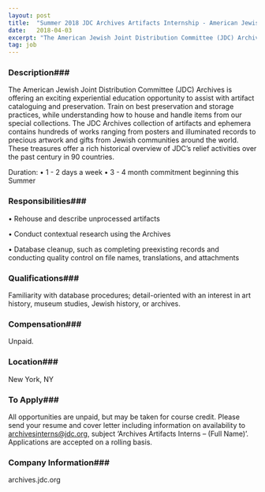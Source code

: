 ```yaml
---
layout: post
title:  "Summer 2018 JDC Archives Artifacts Internship - American Jewish Joint Distribution Committee"
date:   2018-04-03
excerpt: "The American Jewish Joint Distribution Committee (JDC) Archives is offering an exciting experiential education opportunity to assist with artifact cataloguing and preservation. Train on best preservation and storage practices, while understanding how to house and handle items from our special collections. The JDC Archives collection of artifacts and ephemera contains..."
tag: job
---
```


### Description###

The American Jewish Joint Distribution Committee (JDC) Archives is offering an exciting experiential education opportunity to assist with artifact cataloguing and preservation. Train on best preservation and storage practices, while understanding how to house and handle items from our special collections. The JDC Archives collection of artifacts and ephemera contains hundreds of works ranging from posters and illuminated records to precious artwork and gifts from Jewish communities around the world. These treasures offer a rich historical overview of JDC’s relief activities over the past century in 90 countries. 

Duration:
•	1 - 2 days a week
•	3 - 4 month commitment beginning this Summer


### Responsibilities###


• 	Rehouse and describe unprocessed artifacts

• 	Conduct contextual research using the Archives

• 	Database cleanup, such as completing preexisting records and conducting quality control on file names, translations, and attachments


### Qualifications###

Familiarity with database procedures; detail-oriented with an interest in art history, museum studies, Jewish history, or archives.  


### Compensation###

Unpaid.


### Location###

New York, NY




### To Apply###

All opportunities are unpaid, but may be taken for course credit. Please send your resume and cover letter including information on availability to archivesinterns@jdc.org, subject ‘Archives Artifacts Interns – (Full Name)’. Applications are accepted on a rolling basis.


### Company Information###

archives.jdc.org



